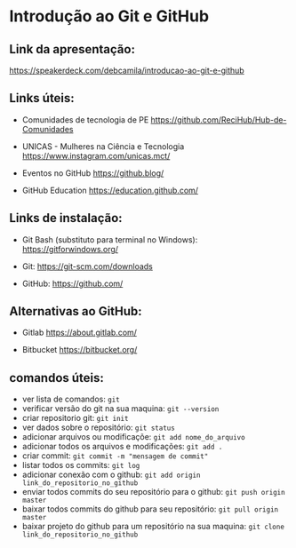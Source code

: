 # Introdução ao Git e GitHub

## Link da apresentação:
https://speakerdeck.com/debcamila/introducao-ao-git-e-github

## Links úteis:
- Comunidades de tecnologia de PE 
https://github.com/ReciHub/Hub-de-Comunidades

- UNICAS - Mulheres na Ciência e Tecnologia
https://www.instagram.com/unicas.mct/

- Eventos no GitHub
https://github.blog/

- GitHub Education
https://education.github.com/

## Links de instalação:

- Git Bash (substituto para terminal no Windows):
https://gitforwindows.org/

- Git:
https://git-scm.com/downloads

- GitHub:
https://github.com/

## Alternativas ao GitHub:

- Gitlab
https://about.gitlab.com/

- Bitbucket
https://bitbucket.org/


## comandos úteis:

- ver lista de comandos: ```git```
- verificar versão do git na sua maquina: ```git --version```
- criar repositorio git: ```git init``` 
- ver dados sobre o repositório: ```git status```
- adicionar arquivos ou modificaçõe: ```git add nome_do_arquivo```
- adicionar todos os arquivos e modificações: ```git add .```
- criar commit: ```git commit -m "mensagem de commit"```
- listar todos os commits: ```git log```
- adicionar conexão com o github: ```git add origin link_do_repositorio_no_github```
- enviar todos commits do seu repositório para o github: ```git push origin master```
- baixar todos commits do github para seu repositório: ```git pull origin master```
- baixar projeto do github para um repositório na sua maquina: ```git clone link_do_repositorio_no_github```
